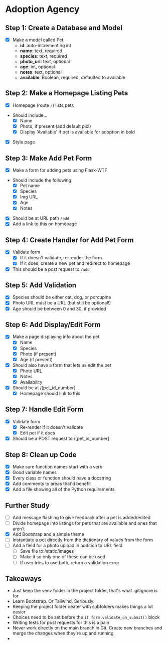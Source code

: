 # Adoption Agency

## Step 1: Create a Database and Model

- [x] Make a model called Pet
  - **id**: auto-incrementing int
  - **name**: text, required
  - **species**: text, required
  - **photo_url**: text, optional
  - **age**: int, optional
  - **notes**: text, optional
  - **available**: Boolean, required, defaulted to available

## Step 2: Make a Homepage Listing Pets

- [x] Homepage (route `/`) lists pets
- Should include...
  - [x] Name
  - [x] Photo, if present (add default pic!)
  - [x] Display 'Available' if pet is available for adoption in bold
- [x] Style page

## Step 3: Make Add Pet Form

- [x] Make a form for adding pets using Flask-WTF
- Should include the following:
  - [x] Pet name
  - [x] Species
  - [x] Img URL
  - [x] Age
  - [x] Notes
- [x] Should be at URL path `/add`
- [x] Add a link to this on homepage

## Step 4: Create Handler for Add Pet Form

- [x] Validate form
  - [x] If it doesn't validate, re-render the form
  - [x] If it does, create a new pet and redirect to homepage
- [x] This should be a post request to `/add`

## Step 5: Add Validation

- [x] Species should be either cat, dog, or porcupine
- [x] Photo URL must be a URL (but still be optional!)
- [x] Age should be between 0 and 30, if provided

## Step 6: Add Display/Edit Form

- [x] Make a page displaying info about the pet
  - [x] Name
  - [x] Species
  - [x] Photo (if present)
  - [x] Age (if present)
- [x] Should also have a form that lets us edit the pet
  - [x] Photo URL
  - [x] Notes
  - [x] Availability
- [x] Should be at /[pet_id_number]
  - [x] Homepage should link to this

## Step 7: Handle Edit Form

- [x] Validate form
  - [x] Re-render if it doesn't validate
  - [x] Edit pet if it does
- [x] Should be a POST request to /[pet_id_number]

## Step 8: Clean up Code

- [x] Make sure function names start with a verb
- [x] Good variable names
- [x] Every class or function should have a docstring
- [x] Add comments to areas that'd benefit
- [x] Add a file showing all of the Python requirements

## Further Study

- [ ] Add message flashing to give feedback after a pet is added/edited
- [ ] Divide homepage into listings for pets that are available and ones that aren't
- [x] Add Bootstrap and a simple theme
- [ ] Instantiate a pet directly from the dictionary of values from the form
- [ ] Add a field for a photo upload in addition to URL field
  - [ ] Save file to /static/images
  - [ ] Make it so only one of these can be used
  - [ ] If user tries to use both, return a validation error

## Takeaways

- Just keep the venv folder in the project folder, that's what .gitignore is for
- Learn Bootstrap.  Or Tailwind.  Seriously.
- Keeping the project folder neater with subfolders makes things a lot easier
- Choices need to be set before the `if form.validate_on_submit()` block
- Writing tests for post requests for this is a pain
- Never work directly on the main branch in Git.  Create new branches and merge the changes when they're up and running
- 
